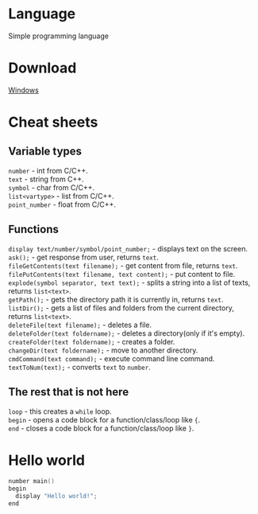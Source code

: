 # Language
Simple programming language
# Download
[Windows](https://github.com/NikkyHika/Programming-Language-Language/releases/tag/v1.0.2)

# Cheat sheets
## Variable types
`number` - int from C/C++.<br>
`text` - string from C++.<br>
`symbol` - char from C/C++.<br>
`list<vartype>` - list from C/C++.<br>
`point_number` - float from C/C++.

## Functions
`display text/number/symbol/point_number;` - displays text on the screen.<br>
`ask();` - get response from user, returns `text`.<br>
`fileGetContents(text filename);` - get content from file, returns `text`.<br>
`filePutContents(text filename, text content);` - put content to file.<br>
`explode(symbol separator, text text);` - splits a string into a list of texts, returns `list<text>`.<br>
`getPath();` - gets the directory path it is currently in, returns `text`.<br>
`listDir();` - gets a list of files and folders from the current directory, returns `list<text>`.<br>
`deleteFile(text filename);` - deletes a file.<br>
`deleteFolder(text foldername);` - deletes a directory(only if it's empty).<br>
`createFolder(text foldername);` - creates a folder.<br>
`changeDir(text foldername);` - move to another directory.<br>
`cmdCommand(text command);` - execute command line command.<br>
`textToNum(text);` - converts `text` to `number`.

## The rest that is not here
`loop` - this creates a `while` loop.<br>
`begin` - opens a code block for a function/class/loop like `{`.<br>
`end` - closes a code block for a function/class/loop like `}`.<br>

# Hello world

```cpp
number main()
begin
  display "Hello world!";
end
```

